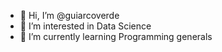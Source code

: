 - 👋 Hi, I’m @guiarcoverde
- 👀 I’m interested in Data Science
- 🌱 I’m currently learning Programming generals

<!---
guiarcoverde/guiarcoverde is a ✨ special ✨ repository because its `README.md` (this file) appears on your GitHub profile.
You can click the Preview link to take a look at your changes.
--->
